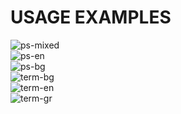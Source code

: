 # **USAGE EXAMPLES**


<div>
<img src="ihatemodels/grammatical-snake/img/powershell-go-gramoten.gif"
 alt="ps-mixed"
 />
</div>  

<div>
<img src="/powershell-grammatical.gif"
 alt="ps-en"
 />
</div>  

<div>
<img src="/powershell-gramoten.gif"
 alt="ps-bg"
 />
</div>  

<div>
<img src="/term-bg-wrong.gif"
 alt="term-bg"
 />
</div>  

<div>
<img src="/term-en-wrong.gif"
 alt="term-en"
 />
</div>  

<div>
<img src="/terminus-grammatical.gif"
 alt="term-gr"
 />
</div>  
